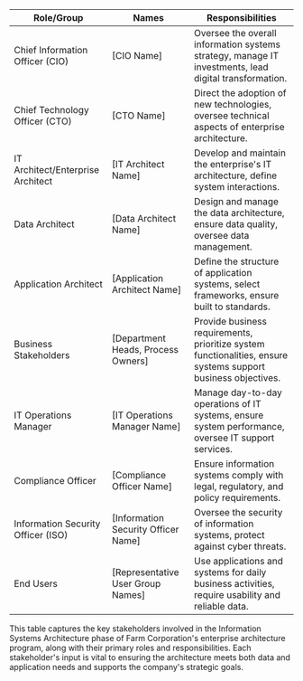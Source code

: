 
| Role/Group                         | Names                               | Responsibilities                                                                                              |
| ---------------------------------- | ----------------------------------- | ------------------------------------------------------------------------------------------------------------- |
| Chief Information Officer (CIO)    | [CIO Name]                          | Oversee the overall information systems strategy, manage IT investments, lead digital transformation.         |
| Chief Technology Officer (CTO)     | [CTO Name]                          | Direct the adoption of new technologies, oversee technical aspects of enterprise architecture.                |
| IT Architect/Enterprise Architect  | [IT Architect Name]                 | Develop and maintain the enterprise's IT architecture, define system interactions.                            |
| Data Architect                     | [Data Architect Name]               | Design and manage the data architecture, ensure data quality, oversee data management.                        |
| Application Architect              | [Application Architect Name]        | Define the structure of application systems, select frameworks, ensure built to standards.                    |
| Business Stakeholders              | [Department Heads, Process Owners]  | Provide business requirements, prioritize system functionalities, ensure systems support business objectives. |
| IT Operations Manager              | [IT Operations Manager Name]        | Manage day-to-day operations of IT systems, ensure system performance, oversee IT support services.           |
| Compliance Officer                 | [Compliance Officer Name]           | Ensure information systems comply with legal, regulatory, and policy requirements.                            |
| Information Security Officer (ISO) | [Information Security Officer Name] | Oversee the security of information systems, protect against cyber threats.                                   |
| End Users                          | [Representative User Group Names]   | Use applications and systems for daily business activities, require usability and reliable data.              |

This table captures the key stakeholders involved in the Information Systems Architecture phase of Farm Corporation's enterprise architecture program, along with their primary roles and responsibilities. Each stakeholder's input is vital to ensuring the architecture meets both data and application needs and supports the company's strategic goals.